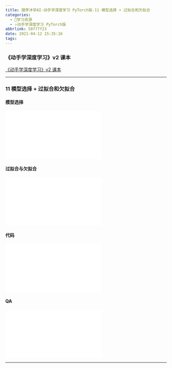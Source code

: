 ```yaml
---
title: 跟李沐学AI-动手学深度学习 PyTorch版-11 模型选择 + 过拟合和欠拟合
categories:
  - 🌙学习资源
  - ⭐动手学深度学习 PyTorch版
abbrlink: 58f77f23
date: 2021-04-12 15:35:16
tags:
---
```


### 《动手学深度学习》v2 课本

[《动手学深度学习》v2 课本](http://zh.d2l.ai/)

***

### 11 模型选择 + 过拟合和欠拟合

#### 模型选择

<iframe src="//player.bilibili.com/player.html?aid=715001153&bvid=BV1kX4y1g7jp&cid=323012979&page=1" scrolling="no" border="0" frameborder="no" framespacing="0" allowfullscreen="true"> </iframe>

<!--more-->

#### 过拟合与欠拟合

<iframe src="//player.bilibili.com/player.html?aid=715001153&bvid=BV1kX4y1g7jp&cid=323012412&page=2" scrolling="no" border="0" frameborder="no" framespacing="0" allowfullscreen="true"> </iframe>

#### 代码

<iframe src="//player.bilibili.com/player.html?aid=715001153&bvid=BV1kX4y1g7jp&cid=323009112&page=3" scrolling="no" border="0" frameborder="no" framespacing="0" allowfullscreen="true"> </iframe>

#### QA

<iframe src="//player.bilibili.com/player.html?aid=715001153&bvid=BV1kX4y1g7jp&cid=323016361&page=4" scrolling="no" border="0" frameborder="no" framespacing="0" allowfullscreen="true"> </iframe>

***

